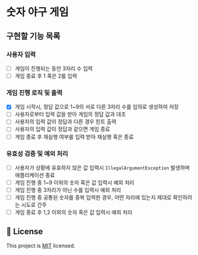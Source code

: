 # 숫자 야구 게임

## 구현할 기능 목록

### 사용자 입력

- [ ] 게임이 진행되는 동안 3자리 수 입력
- [ ] 게임 종료 후 1 혹은 2를 입력

### 게임 진행 로직 및 출력

- [x] 게임 시작시, 정답 값으로 1~9의 서로 다른 3자리 수를 임의로 생성하여 저장
- [ ] 사용자로부터 입력 값을 받아 게임의 정답 값과 대조
- [ ] 사용자의 입력 값이 정답과 다른 경우 힌트 출력
- [ ] 사용자의 입력 값이 정답과 같으면 게임 종료
- [ ] 게임 종료 후 재실행 여부를 입력 받아 재실행 혹은 종료

### 유효성 검증 및 예외 처리

- [ ] 사용자가 상황에 유효하지 않은 값 입력시 `IllegalArgumentException` 발생하며 애플리케이션 종료
- [ ] 게임 진행 중 1~9 이외의 숫자 혹은 값 입력시 예외 처리
- [ ] 게임 진행 중 3자리가 아닌 수를 입력시 예외 처리
- [ ] 게임 진행 중 공통된 숫자를 중복 입력한 경우, 어떤 자리에 있는지 제대로 확인하려는 시도로 간주
- [ ] 게임 종료 후 1,2 이외의 숫자 혹은 값 입력시 예외 처리

## 📝 License

This project is [MIT](https://github.com/woowacourse/java-baseball-precourse/blob/master/LICENSE) licensed.
